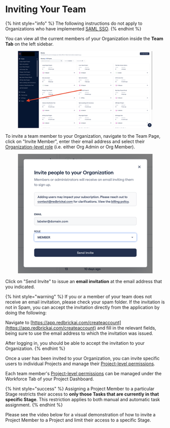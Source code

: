 # Inviting Your Team

{% hint style="info" %}
The following instructions do not apply to Organizations who have implemented [SAML SSO](saml-sso.md).
{% endhint %}

You can view all the current members of your Organization inside the **Team Tab** on the left sidebar.&#x20;

<figure><img src="../../.gitbook/assets/Screenshot 2023-08-04 at 2.43.09 PM.png" alt=""><figcaption></figcaption></figure>

To invite a team member to your Organization, navigate to the Team Page, click on "Invite Member", enter their email address and select their [Organization-level role](../what-is-an-organization.md#organization-level-roles) (i.e. either Org Admin or Org Member).&#x20;

<figure><img src="../../.gitbook/assets/Screenshot 2023-08-03 at 5.33.31 PM.png" alt=""><figcaption></figcaption></figure>

Click on "Send Invite" to issue an **email invitation** at the email address that you indicated.

{% hint style="warning" %}
If you or a member of your team does not receive an email invitation, please check your spam folder. If the invitation is not in Spam, you can accept the invitation directly from the application by doing the following:

Navigate to [https://app.redbrickai.com/createaccount](https://app.redbrickai.com/createaccount) and fill in the relevant fields, being sure to use the email address to which the invitation was issued.

After logging in, you should be able to accept the invitation to your Organization.
{% endhint %}

Once a user has been invited to your Organization, you can invite specific users to individual Projects and manage their [Project-level permissions](../what-is-an-organization.md#project-level-roles).&#x20;

Each team member's [Project-level permissions](../what-is-an-organization.md#project-level-roles) can be managed under the Workforce Tab of your Project Dashboard.&#x20;

{% hint style="success" %}
Assigning a Project Member to a particular Stage restricts their access to **only those Tasks that are currently in that specific Stage**. This restriction applies to both manual and automatic task assignment.&#x20;
{% endhint %}

Please see the video below for a visual demonstration of how to invite a Project Member to a Project and limit their access to a specific Stage. &#x20;

<figure><img src="../../.gitbook/assets/invite-project-member-v2.gif" alt=""><figcaption></figcaption></figure>

